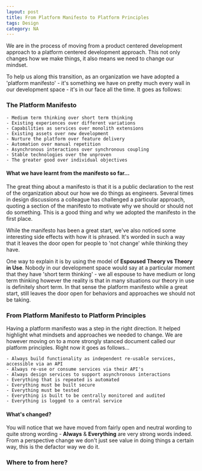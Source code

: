 ```yaml
---
layout: post
title: From Platform Manifesto to Platform Principles  
tags: Design
category: NA
---
```

We are in the process of moving from a product centered development approach to a platform centered development approach. This not only changes how we make things, it also means we need to change our mindset.

To help us along this transition, as an organization we have adopted a 'platform manifesto' - it's something we have on pretty much every wall in our development space - it's in our face all the time. It goes as follows:  

### The Platform Manifesto

~~~
- Medium term thinking over short term thinking  
- Existing experiences over different variations  
- Capabilities as services over monolith extensions  
- Existing assets over new development  
- Nurture the platform over feature delivery  
- Automation over manual repetition  
- Asynchronous interactions over synchronous coupling  
- Stable technologies over the unproven  
- The greater good over individual objectives
~~~

#### What we have learnt from the manifesto so far...

The great thing about a manifesto is that it is a public declaration to the rest of the organization about our how we do things as engineers. Several times in design discussions a colleague has challenged a particular approach, quoting a section of the manifesto to motivate why we should or should not do something. This is a good thing and why we adopted the manifesto in the first place.

While the manifesto has been a great start, we've also noticed some interesting side effects with how it is phrased. It's worded in such a way that it leaves the door open for people to 'not change' while thinking they have. 

One way to explain it is by using the model of **Espoused Theory vs Theory in Use**. Nobody in our development space would say at a particular moment that they have 'short term thinking' - we all espouse to have medium or long term thinking however the reality is that in many situations our theory in use is definitely short term. In that sense the platform manifesto while a great start, still leaves the door open for behaviors and approaches we should not be taking.

### From Platform Manifesto to Platform Principles

Having a platform manifesto was a step in the right direction. It helped highlight what mindsets and approaches we needed to change. We are however moving on to a more strongly stanced document called our platform principles. Right now it goes as follows...

~~~
- Always build functionality as independent re-usable services, accessible via an API
- Always re-use or consume services via their API's  
- Always design services to support asynchronous interactions  
- Everything that is repeated is automated  
- Everything must be built secure  
- Everything must be tested  
- Everything is built to be centrally monitored and audited  
- Everything is logged to a central service  
~~~

#### What's changed?

You will notice that we have moved from fairly open and neutral wording to quite strong wording - **Always** & **Everything** are very strong words indeed. From a perspective change we don't just see value in doing things a certain way, this is the defactor way we do it.

### Where to from here?
